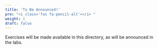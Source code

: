 ```yaml
---
title: 'To Be Announced!'
pre: "<i class='fas fa-pencil-alt'></i> "
weight: 1
draft: false
---
```


Exercises will be made available in this directory, as will be announced in the labs. 

